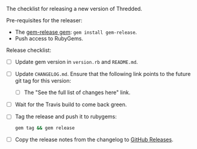 The checklist for releasing a new version of Thredded.

Pre-requisites for the releaser:

* The [gem-release gem](https://github.com/svenfuchs/gem-release): `gem install gem-release`.
* Push access to RubyGems.

Release checklist:

- [ ] Update gem version in `version.rb` and `README.md`.
- [ ] Update `CHANGELOG.md`. Ensure that the following link points to the future git tag for this version:
  * [ ] The "See the full list of changes here" link.
- [ ] Wait for the Travis build to come back green.
- [ ] Tag the release and push it to rubygems:

  ```bash
  gem tag && gem release
  ```
- [ ] Copy the release notes from the changelog to [GitHub Releases](https://github.com/thredded/thredded/releases).
